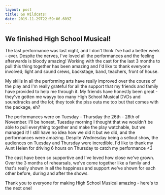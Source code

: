 ```yaml
---
layout: post
title: Go Wildcats!
date: 2019-11-29T22:59:06.609Z
---
```

## We finished High School Musical!

The last performance was last night, and I don't think I've had a better week - ever. Despite the nerves, I've loved all the performances and the feeling afterwards is bloody amazing! Working with the cast for the last 3 months to pull this thing together has been amazing and I'd like to thank everyone involved; light and sound crews, backstage, band, teachers, front of house.

My skills in all the performing arts have really improved over the course of the play and I'm really grateful for all the support that my friends and family have provided to help me through it. My friends have honestly been great - they've gotten me wayyy too many High School Musical DVDs and soundtracks and the lot; they took the piss outa me too but that comes with the package, eh?

The performances were on Tuesday - Thursday the 26th - 28th of November. I'll be honest, Tuesday morning I thought that we wouldn't be able to pull everything together and make the play watchable, but we managed it! I still have no idea how we did it but we did, and the performances were amazing. Despite Wednesday being a sellout show, the audiences on Tuesday and Thursday were incredible. I'd like to thank my Aunt Helen for driving 6 hours on Thursday to catch my performance <3

The cast have been so supportive and I've loved how close we've grown. Over the 3 months of rehearsals, we've come together like a family and that's really shown in all the happiness and support we've shown for each other before, during and after the shows.

Thank you to everyone for making High School Musical amazing - here's to the next one!
